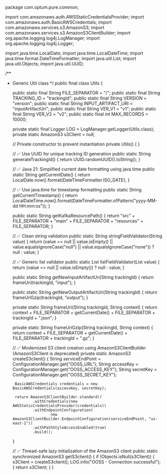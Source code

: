 package com.optum.pure.common;

import com.amazonaws.auth.AWSStaticCredentialsProvider;
import com.amazonaws.auth.BasicAWSCredentials;
import com.amazonaws.services.s3.AmazonS3;
import com.amazonaws.services.s3.AmazonS3ClientBuilder;
import org.apache.logging.log4j.LogManager;
import org.apache.logging.log4j.Logger;

import java.time.LocalDate;
import java.time.LocalDateTime;
import java.time.format.DateTimeFormatter;
import java.util.List;
import java.util.Objects;
import java.util.UUID;

/**
 * Generic Util class
 */
public final class Utils {

    public static final String FILE_SEPARATOR = "/";
    public static final String TRACKING_ID = "trackingId";
    public static final String VERSION = "version";
    public static final String INPUT_ARTIFACT_URI = "inputArtifactUri";
    public static final String VER_V1 = "v1";
    public static final String VER_V2 = "v2";
    public static final int MAX_RECORDS = 10000;

    private static final Logger LOG = LogManager.getLogger(Utils.class);
    private static AmazonS3 s3Client = null;

    // Private constructor to prevent instantiation
    private Utils() {
    }

    // ✅ Use UUID for unique tracking ID generation
    public static String generateTrackingId() {
        return UUID.randomUUID().toString();
    }

    // ✅ Java 21: Simplified current date formatting using java.time
    public static String getCurrentDate() {
        return LocalDate.now().format(DateTimeFormatter.ISO_DATE);
    }

    // ✅ Use java.time for timestamp formatting
    public static String getCurrentTimestamp() {
        return LocalDateTime.now().format(DateTimeFormatter.ofPattern("yyyy-MM-dd HH:mm:ss"));
    }

    public static String getKafkaResourcePath() {
        return "src" + FILE_SEPARATOR + "main" + FILE_SEPARATOR + "resources" + FILE_SEPARATOR;
    }

    // ✅ Clean string validation
    public static String stringFieldValidator(String value) {
        return (value == null || value.isEmpty() || value.equalsIgnoreCase("null") || value.equalsIgnoreCase("none"))
                ? null : value;
    }

    // ✅ Generic list validator
    public static <T> List<T> listFieldValidator(List<T> value) {
        return (value == null || value.isEmpty()) ? null : value;
    }

    public static String getNewInputArtifactUri(String trackingId) {
        return frameUri(trackingId, "input");
    }

    public static String getNewOutputArtifactUri(String trackingId) {
        return frameUriGzip(trackingId, "output");
    }

    private static String frameUri(String trackingId, String context) {
        return context + FILE_SEPARATOR + getCurrentDate() + FILE_SEPARATOR + trackingId + ".json";
    }

    private static String frameUriGzip(String trackingId, String context) {
        return context + FILE_SEPARATOR + getCurrentDate() + FILE_SEPARATOR + trackingId + ".gz";
    }

    // ✅ Modernized S3 client creation using AmazonS3ClientBuilder (AmazonS3Client is deprecated)
    private static AmazonS3 createS3client() {
        String serviceEndPoint = ConfigurationManager.get("OOSS_URL");
        String accessKey = ConfigurationManager.get("OOSS_ACCESS_KEY");
        String secretKey = ConfigurationManager.get("OOSS_SECRET_KEY");

        BasicAWSCredentials credentials = new BasicAWSCredentials(accessKey, secretKey);

        return AmazonS3ClientBuilder.standard()
                .withCredentials(new AWSStaticCredentialsProvider(credentials))
                .withEndpointConfiguration(
                        new AmazonS3ClientBuilder.EndpointConfiguration(serviceEndPoint, "us-east-1"))
                .withPathStyleAccessEnabled(true)
                .build();
    }

    // ✅ Thread-safe lazy initialization of the AmazonS3 client
    public static synchronized AmazonS3 getS3client() {
        if (Objects.isNull(s3Client)) {
            s3Client = createS3client();
            LOG.info("OOSS - Connection successful");
        }
        return s3Client;
    }
}
